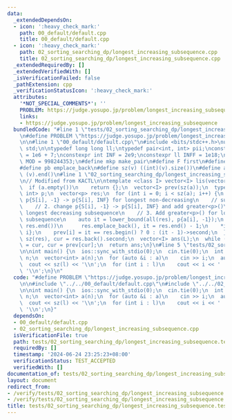 ```yaml
---
data:
  _extendedDependsOn:
  - icon: ':heavy_check_mark:'
    path: 00_default/default.cpp
    title: 00_default/default.cpp
  - icon: ':heavy_check_mark:'
    path: 02_sorting_searching_dp/longest_increasing_subsequence.cpp
    title: 02_sorting_searching_dp/longest_increasing_subsequence.cpp
  _extendedRequiredBy: []
  _extendedVerifiedWith: []
  _isVerificationFailed: false
  _pathExtension: cpp
  _verificationStatusIcon: ':heavy_check_mark:'
  attributes:
    '*NOT_SPECIAL_COMMENTS*': ''
    PROBLEM: https://judge.yosupo.jp/problem/longest_increasing_subsequence
    links:
    - https://judge.yosupo.jp/problem/longest_increasing_subsequence
  bundledCode: "#line 1 \"tests/02_sorting_searching_dp/longest_increasing_subsequence.test.cpp\"\
    \n#define PROBLEM \"https://judge.yosupo.jp/problem/longest_increasing_subsequence\"\
    \n\n#line 1 \"00_default/default.cpp\"\n#include <bits/stdc++.h>\nusing namespace\
    \ std;\n\ntypedef long long ll;\ntypedef pair<int, int> pii;\nconstexpr int MAXN\
    \ = 1e6 + 7;\nconstexpr int INF = 2e9;\nconstexpr ll INFF = 1e18;\nconstexpr ll\
    \ MOD = 998244353;\n#define mkp make_pair\n#define F first\n#define S second\n\
    #define pb emplace_back\n#define sz(v) ((int)(v).size())\n#define all(v) (v).begin(),\
    \ (v).end()\n#line 1 \"02_sorting_searching_dp/longest_increasing_subsequence.cpp\"\
    \n// Modified from KACTL\n\ntemplate <class I> vector<I> lis(vector<I> &a) {\n\
    \  if (a.empty())\n    return {};\n  vector<I> prev(sz(a));\n  typedef pair<I,\
    \ int> p;\n  vector<p> res;\n  for (int i = 0; i < sz(a); i++) {\n    // 1. Change\
    \ p{S[i], -1} -> p{S[i], INF} for longest non-decreasing\n    // subsequence\n\
    \    // 2. change p{S[i], -1} -> p{S[i], INF} and add greater<p>()\n    // for\
    \ longest decreasing subsequence\n    // 3. Add greater<p>() for longest non-increasing\
    \ subsequence\n    auto it = lower_bound(all(res), p{a[i], -1});\n    if (it ==\
    \ res.end())\n      res.emplace_back(), it = res.end() - 1;\n    *it = {a[i],\
    \ i};\n    prev[i] = it == res.begin() ? 0 : (it - 1)->second;\n  }\n  int L =\
    \ sz(res), cur = res.back().second;\n  vector<I> ans(L);\n  while (L--)\n    ans[L]\
    \ = cur, cur = prev[cur];\n  return ans;\n}\n#line 5 \"tests/02_sorting_searching_dp/longest_increasing_subsequence.test.cpp\"\
    \n\nint main() {\n  ios::sync_with_stdio(0);\n  cin.tie(0);\n  int n;\n  cin >>\
    \ n;\n  vector<int> a(n);\n  for (auto &i : a)\n    cin >> i;\n  auto l = lis<int>(a);\n\
    \  cout << sz(l) << '\\n';\n  for (int i : l)\n    cout << i << ' ';\n  cout <<\
    \ '\\n';\n}\n"
  code: "#define PROBLEM \"https://judge.yosupo.jp/problem/longest_increasing_subsequence\"\
    \n\n#include \"../../00_default/default.cpp\"\n#include \"../../02_sorting_searching_dp/longest_increasing_subsequence.cpp\"\
    \n\nint main() {\n  ios::sync_with_stdio(0);\n  cin.tie(0);\n  int n;\n  cin >>\
    \ n;\n  vector<int> a(n);\n  for (auto &i : a)\n    cin >> i;\n  auto l = lis<int>(a);\n\
    \  cout << sz(l) << '\\n';\n  for (int i : l)\n    cout << i << ' ';\n  cout <<\
    \ '\\n';\n}"
  dependsOn:
  - 00_default/default.cpp
  - 02_sorting_searching_dp/longest_increasing_subsequence.cpp
  isVerificationFile: true
  path: tests/02_sorting_searching_dp/longest_increasing_subsequence.test.cpp
  requiredBy: []
  timestamp: '2024-06-24 23:25:23+08:00'
  verificationStatus: TEST_ACCEPTED
  verifiedWith: []
documentation_of: tests/02_sorting_searching_dp/longest_increasing_subsequence.test.cpp
layout: document
redirect_from:
- /verify/tests/02_sorting_searching_dp/longest_increasing_subsequence.test.cpp
- /verify/tests/02_sorting_searching_dp/longest_increasing_subsequence.test.cpp.html
title: tests/02_sorting_searching_dp/longest_increasing_subsequence.test.cpp
---
```

